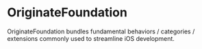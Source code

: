 # OriginateFoundation
OriginateFoundation bundles fundamental behaviors / categories / extensions commonly used to streamline iOS development.
